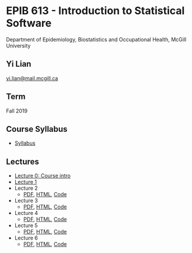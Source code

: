 # EPIB 613 - Introduction to Statistical Software
Department of Epidemiology, Biostatistics and Occupational Health, McGill University
## Yi Lian
yi.lian@mail.mcgill.ca
## Term
Fall 2019
## Course Syllabus
- [Syllabus](EPIB613_Syllabus_2019.pdf)
## Lectures
- [Lecture 0: Course intro](Lecture0_Intro.pdf)
- [Lecture 1](Lecture1.pdf)
- Lecture 2
  - [PDF](Lecture2.pdf), [HTML](Lecture2.ipynb), [Code](Lecture2.r)
- Lecture 3
  - [PDF](Lecture3.pdf), [HTML](Lecture3.ipynb), [Code](Lecture3.r)
- Lecture 4
  - [PDF](Lecture4.pdf), [HTML](Lecture4.ipynb), [Code](Lecture4.r)
- Lecture 5
  - [PDF](Lecture5.pdf), [HTML](Lecture5.ipynb), [Code](Lecture5.r)
- Lecture 6
  - [PDF](Lecture6.pdf), [HTML](Lecture6.ipynb), [Code](Lecture6.r)
